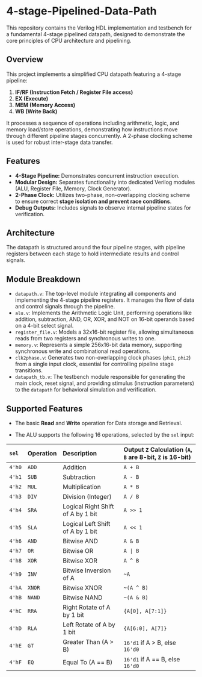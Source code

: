 # 4-stage-Pipelined-Data-Path
This repository contains the Verilog HDL implementation and testbench for a fundamental 4-stage pipelined datapath, designed to demonstrate the core principles of CPU architecture and pipelining.

## Overview

This project implements a simplified CPU datapath featuring a 4-stage pipeline:
1.  **IF/RF (Instruction Fetch / Register File access)**
2.  **EX (Execute)**
3.  **MEM (Memory Access)**
4.  **WB (Write Back)**

It processes a sequence of operations including arithmetic, logic, and memory load/store operations, demonstrating how instructions move through different pipeline stages concurrently. A 2-phase clocking scheme is used for robust inter-stage data transfer.

## Features

* **4-Stage Pipeline:** Demonstrates concurrent instruction execution.
* **Modular Design:** Separates functionality into dedicated Verilog modules (ALU, Register File, Memory, Clock Generator).
* **2-Phase Clock:** Utilizes two-phase, non-overlapping clocking scheme to ensure correct **stage isolation and prevent race conditions**.
* **Debug Outputs:** Includes signals to observe internal pipeline states for verification.

## Architecture

The datapath is structured around the four pipeline stages, with pipeline registers between each stage to hold intermediate results and control signals.

## Module Breakdown

* `datapath.v`: The top-level module integrating all components and implementing the 4-stage pipeline registers. It manages the flow of data and control signals through the pipeline.
* `alu.v`: Implements the Arithmetic Logic Unit, performing operations like addition, subtraction, AND, OR, XOR, and NOT on 16-bit operands based on a 4-bit select signal.
* `register_file.v`: Models a 32x16-bit register file, allowing simultaneous reads from two registers and synchronous writes to one.
* `memory.v`: Represents a simple 256x16-bit data memory, supporting synchronous write and combinational read operations.
* `clk2phase.v`: Generates two non-overlapping clock phases (`phi1`, `phi2`) from a single input clock, essential for controlling pipeline stage transitions.
* `datapath_tb.v`: The testbench module responsible for generating the main clock, reset signal, and providing stimulus (instruction parameters) to the `datapath` for behavioral simulation and verification.

## Supported Features

* The basic **Read** and **Write** operation for Data storage and Retrieval.

* The ALU supports the following 16 operations, selected by the `sel` input:

| `sel`       | Operation       | Description                                  | Output `Z` Calculation (`A`, `B` are 8-bit, `Z` is 16-bit) |
| :---------- | :-------------- | :------------------------------------------- | :--------------------------------------------------------- |
| `4'h0`      | `ADD`           | Addition                                     | `A + B`                                                    |
| `4'h1`      | `SUB`           | Subtraction                                  | `A - B`                                                    |
| `4'h2`      | `MUL`           | Multiplication                               | `A * B`                                                    |
| `4'h3`      | `DIV`           | Division (Integer)                           | `A / B`                                                    |
| `4'h4`      | `SRA`           | Logical Right Shift of A by 1 bit            | `A >> 1`                                                   |
| `4'h5`      | `SLA`           | Logical Left Shift of A by 1 bit             | `A << 1`                                                   |
| `4'h6`      | `AND`           | Bitwise AND                                  | `A & B`                                                    |
| `4'h7`      | `OR`            | Bitwise OR                                   | `A \| B`                                                   |
| `4'h8`      | `XOR`           | Bitwise XOR                                  | `A ^ B`                                                    |
| `4'h9`      | `INV`           | Bitwise Inversion of A                       | `~A`                                                       |
| `4'hA`      | `XNOR`          | Bitwise XNOR                                 | `~(A ^ B)`                                                 |
| `4'hB`      | `NAND`          | Bitwise NAND                                 | `~(A & B)`                                                 |
| `4'hC`      | `RRA`           | Right Rotate of A by 1 bit                   | `{A[0], A[7:1]}`                                           |
| `4'hD`      | `RLA`           | Left Rotate of A by 1 bit                    | `{A[6:0], A[7]}`                                           |
| `4'hE`      | `GT`            | Greater Than (A > B)                         | `16'd1` if A > B, else `16'd0`                             |
| `4'hF`      | `EQ`            | Equal To (A == B)                            | `16'd1` if A == B, else `16'd0`                            |
